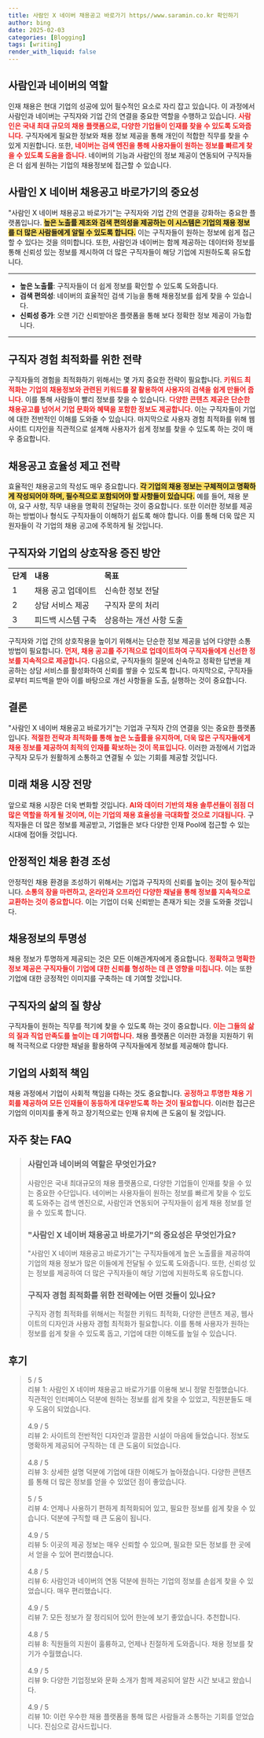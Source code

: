 ```yaml
---
title: 사람인 X 네이버 채용공고 바로가기 https//www.saramin.co.kr 확인하기
author: bing
date: 2025-02-03
categories: [Blogging]
tags: [writing]
render_with_liquid: false
---
```



<h2 id='사람인과네이버의역할'>사람인과 네이버의 역할</h2>

<p>인재 채용은 현대 기업의 성공에 있어 필수적인 요소로 자리 잡고 있습니다. 이 과정에서 사람인과 네이버는 구직자와 기업 간의 연결을 중요한 역할을 수행하고 있습니다. <b><span style="color: #ee2323;">사람인은 국내 최대 규모의 채용 플랫폼으로, 다양한 기업들이 인재를 찾을 수 있도록 도와줍니다.</span></b> 구직자에게 필요한 정보와 채용 정보 제공을 통해 개인이 적합한 직무를 찾을 수 있게 지원합니다. 또한, <b><span style="color: #ee2323;">네이버는 검색 엔진을 통해 사용자들이 원하는 정보를 빠르게 찾을 수 있도록 도움을 줍니다.</span></b> 네이버의 기능과 사람인의 정보 제공이 연동되어 구직자들은 더 쉽게 원하는 기업의 채용정보에 접근할 수 있습니다.</p>

<h2 id='사람인X네이버채용공고바로가기의중요성'>사람인 X 네이버 채용공고 바로가기의 중요성</h2>

<p>"사람인 X 네이버 채용공고 바로가기"는 구직자와 기업 간의 연결을 강화하는 중요한 플랫폼입니다. <b><span style="background-color: #ffe066;">높은 노출률 제조와 검색 편의성을 제공하는 이 시스템은 기업의 채용 정보를 더 많은 사람들에게 알릴 수 있도록 합니다.</span></b> 이는 구직자들이 원하는 정보에 쉽게 접근할 수 있다는 것을 의미합니다. 또한, 사람인과 네이버는 함께 제공하는 데이터와 정보를 통해 신뢰성 있는 정보를 제시하여 더 많은 구직자들이 해당 기업에 지원하도록 유도합니다.</p>

<hr />

<ul>
    <li><b>높은 노출률</b>: 구직자들이 더 쉽게 정보를 확인할 수 있도록 도와줍니다.</li>
    <li><b>검색 편의성</b>: 네이버의 효율적인 검색 기능을 통해 채용정보를 쉽게 찾을 수 있습니다.</li>
    <li><b>신뢰성 증가</b>: 오랜 기간 신뢰받아온 플랫폼을 통해 보다 정확한 정보 제공이 가능합니다.</li>
</ul>

<hr />

<h2 id='구직자경험최적화위한전략'>구직자 경험 최적화를 위한 전략</h2>

<p>구직자들의 경험을 최적화하기 위해서는 몇 가지 중요한 전략이 필요합니다. <b><span style="color: #ee2323;">키워드 최적화는 기업의 채용정보와 관련된 키워드를 잘 활용하여 사용자의 검색을 쉽게 만들어 줍니다.</span></b> 이를 통해 사람들이 빨리 정보를 찾을 수 있습니다. <b><span style="color: #ee2323;">다양한 콘텐츠 제공은 단순한 채용공고를 넘어서 기업 문화와 혜택을 포함한 정보도 제공합니다.</span></b> 이는 구직자들이 기업에 대한 전반적인 이해를 도와줄 수 있습니다. 마지막으로 사용자 경험 최적화를 위해 웹사이트 디자인을 직관적으로 설계해 사용자가 쉽게 정보를 찾을 수 있도록 하는 것이 매우 중요합니다.</p>

<h2 id='채용공고효율성제고전략'>채용공고 효율성 제고 전략</h2>

<p>효율적인 채용공고의 작성도 매우 중요합니다. <b><span style="background-color: #ffe066;">각 기업의 채용 정보는 구체적이고 명확하게 작성되어야 하며, 필수적으로 포함되어야 할 사항들이 있습니다.</span></b> 예를 들어, 채용 분야, 요구 사항, 직무 내용을 명확히 전달하는 것이 중요합니다. 또한 이러한 정보를 제공하는 방법이나 형식도 구직자들이 이해하기 쉽도록 해야 합니다. 이를 통해 더욱 많은 지원자들이 각 기업의 채용 공고에 주목하게 될 것입니다.</p>

<h2 id='구직자와기업의상호작용증진방안'>구직자와 기업의 상호작용 증진 방안</h2>

<table>
    <tr>
        <td><b>단계</b></td>
        <td><b>내용</b></td>
        <td><b>목표</b></td>
    </tr>
    <tr>
        <td>1</td>
        <td>채용 공고 업데이트</td>
        <td>신속한 정보 전달</td>
    </tr>
    <tr>
        <td>2</td>
        <td>상담 서비스 제공</td>
        <td>구직자 문의 처리</td>
    </tr>
    <tr>
        <td>3</td>
        <td>피드백 시스템 구축</td>
        <td>상응하는 개선 사항 도출</td>
    </tr>
</table>

<p>구직자와 기업 간의 상호작용을 높이기 위해서는 단순한 정보 제공을 넘어 다양한 소통 방법이 필요합니다. <b><span style="color: #ee2323;">먼저, 채용 공고를 주기적으로 업데이트하여 구직자들에게 신선한 정보를 지속적으로 제공합니다.</span></b> 다음으로, 구직자들의 질문에 신속하고 정확한 답변을 제공하는 상담 서비스를 활성화하여 신뢰를 쌓을 수 있도록 합니다. 마지막으로, 구직자들로부터 피드백을 받아 이를 바탕으로 개선 사항들을 도출, 실행하는 것이 중요합니다.</p>

<h2 id='결론'>결론</h2>

<p>"사람인 X 네이버 채용공고 바로가기"는 기업과 구직자 간의 연결을 잇는 중요한 플랫폼입니다. <b><span style="color: #ee2323;">적절한 전략과 최적화를 통해 높은 노출률을 유지하며, 더욱 많은 구직자들에게 채용 정보를 제공하여 최적의 인재를 확보하는 것이 목표입니다.</span></b> 이러한 과정에서 기업과 구직자 모두가 원활하게 소통하고 연결될 수 있는 기회를 제공할 것입니다.</p>

<h2 id='미래채용시장전망'>미래 채용 시장 전망</h2>

<p>앞으로 채용 시장은 더욱 변화할 것입니다. <b><span style="color: #ee2323;">AI와 데이터 기반의 채용 솔루션들이 점점 더 많은 역할을 하게 될 것이며, 이는 기업의 채용 효율성을 극대화할 것으로 기대됩니다.</span></b> 구직자들은 더 많은 정보를 제공받고, 기업들은 보다 다양한 인재 Pool에 접근할 수 있는 시대에 접어들 것입니다.</p>

<h2 id='안정적인채용환경조성'>안정적인 채용 환경 조성</h2>

<p>안정적인 채용 환경을 조성하기 위해서는 기업과 구직자의 신뢰를 높이는 것이 필수적입니다. <b><span style="color: #ee2323;">소통의 장을 마련하고, 온라인과 오프라인 다양한 채널을 통해 정보를 지속적으로 교환하는 것이 중요합니다.</span></b> 이는 기업이 더욱 신뢰받는 존재가 되는 것을 도와줄 것입니다.</p>

<h2 id='채용정보의투명성'>채용정보의 투명성</h2>

<p>채용 정보가 투명하게 제공되는 것은 모든 이해관계자에게 중요합니다. <b><span style="color: #ee2323;">정확하고 명확한 정보 제공은 구직자들이 기업에 대한 신뢰를 형성하는 데 큰 영향을 미칩니다.</span></b> 이는 또한 기업에 대한 긍정적인 이미지를 구축하는 데 기여할 것입니다.</p>

<h2 id='구직자의삶의질향상'>구직자의 삶의 질 향상</h2>

<p>구직자들이 원하는 직무를 적기에 찾을 수 있도록 하는 것이 중요합니다. <b><span style="color: #ee2323;">이는 그들의 삶의 질과 직업 만족도를 높이는 데 기여합니다.</span></b> 채용 플랫폼은 이러한 과정을 지원하기 위해 적극적으로 다양한 채널을 활용하여 구직자들에게 정보를 제공해야 합니다.</p>

<h2 id='기업의사회적책임'>기업의 사회적 책임</h2>

<p>채용 과정에서 기업이 사회적 책임을 다하는 것도 중요합니다. <b><span style="color: #ee2323;">공정하고 투명한 채용 기회를 제공하여 모든 인재들이 동등하게 대우받도록 하는 것이 필요합니다.</span></b> 이러한 접근은 기업의 이미지를 좋게 하고 장기적으로는 인재 유치에 큰 도움이 될 것입니다.</p>


<h2 id='자주_찾는_FAQ'>자주 찾는 FAQ</h2>
<div itemscope="" itemtype="https://schema.org/FAQPage"> 
<blockquote> 
<div itemscope="" itemprop="mainEntity" itemtype="https://schema.org/Question"> 
<h3 itemprop="name">사람인과 네이버의 역할은 무엇인가요?</h3> 
<div itemscope="" itemprop="acceptedAnswer" itemtype="https://schema.org/Answer"> 
<span itemprop="text"> 
<p>사람인은 국내 최대규모의 채용 플랫폼으로, 다양한 기업들이 인재를 찾을 수 있는 중요한 수단입니다. 네이버는 사용자들이 원하는 정보를 빠르게 찾을 수 있도록 도와주는 검색 엔진으로, 사람인과 연동되어 구직자들이 쉽게 채용 정보를 얻을 수 있도록 합니다.</p> 
</span> 
</div> 
</div> 

<div itemscope="" itemprop="mainEntity" itemtype="https://schema.org/Question"> 
<h3 itemprop="name">"사람인 X 네이버 채용공고 바로가기"의 중요성은 무엇인가요?</h3> 
<div itemscope="" itemprop="acceptedAnswer" itemtype="https://schema.org/Answer"> 
<span itemprop="text"> 
<p>"사람인 X 네이버 채용공고 바로가기"는 구직자들에게 높은 노출률을 제공하여 기업의 채용 정보가 많은 이들에게 전달될 수 있도록 도와줍니다. 또한, 신뢰성 있는 정보를 제공하여 더 많은 구직자들이 해당 기업에 지원하도록 유도합니다.</p> 
</span> 
</div> 
</div> 

<div itemscope="" itemprop="mainEntity" itemtype="https://schema.org/Question"> 
<h3 itemprop="name">구직자 경험 최적화를 위한 전략에는 어떤 것들이 있나요?</h3> 
<div itemscope="" itemprop="acceptedAnswer" itemtype="https://schema.org/Answer"> 
<span itemprop="text"> 
<p>구직자 경험 최적화를 위해서는 적절한 키워드 최적화, 다양한 콘텐츠 제공, 웹사이트의 디자인과 사용자 경험 최적화가 필요합니다. 이를 통해 사용자가 원하는 정보를 쉽게 찾을 수 있도록 돕고, 기업에 대한 이해도를 높일 수 있습니다.</p> 
</span> 
</div> 
</div> 
</blockquote> 
</div>
<h2 id='후기'>후기</h2>
<div itemscope itemtype="https://schema.org/Product">
  <blockquote>
  <div itemprop="review" itemscope itemtype="https://schema.org/Review">
      <div itemprop="reviewRating" itemscope itemtype="https://schema.org/Rating"> <span itemprop="ratingValue">5</span> / <span itemprop="bestRating">5</span> </div>
      <span itemprop="reviewBody">리뷰 1: 사람인 X 네이버 채용공고 바로가기를 이용해 보니 정말 친절했습니다. 직관적인 인터페이스 덕분에 원하는 정보를 쉽게 찾을 수 있었고, 직원분들도 매우 도움이 되었습니다.</span>
  </div>
  <br>
  <div itemprop="review" itemscope itemtype="https://schema.org/Review">
      <div itemprop="reviewRating" itemscope itemtype="https://schema.org/Rating"> <span itemprop="ratingValue">4.9</span> / <span itemprop="bestRating">5</span> </div>
      <span itemprop="reviewBody">리뷰 2: 사이트의 전반적인 디자인과 깔끔한 시설이 마음에 들었습니다. 정보도 명확하게 제공되어 구직하는 데 큰 도움이 되었습니다.</span>
  </div>
  <br>
  <div itemprop="review" itemscope itemtype="https://schema.org/Review">
      <div itemprop="reviewRating" itemscope itemtype="https://schema.org/Rating"> <span itemprop="ratingValue">4.8</span> / <span itemprop="bestRating">5</span> </div>
      <span itemprop="reviewBody">리뷰 3: 상세한 설명 덕분에 기업에 대한 이해도가 높아졌습니다. 다양한 콘텐츠를 통해 더 많은 정보를 얻을 수 있었던 점이 좋았습니다.</span>
  </div>
  <br>
  <div itemprop="review" itemscope itemtype="https://schema.org/Review">
      <div itemprop="reviewRating" itemscope itemtype="https://schema.org/Rating"> <span itemprop="ratingValue">5</span> / <span itemprop="bestRating">5</span> </div>
      <span itemprop="reviewBody">리뷰 4: 언제나 사용하기 편하게 최적화되어 있고, 필요한 정보를 쉽게 찾을 수 있습니다. 덕분에 구직할 때 큰 도움이 됩니다.</span>
  </div>
  <br>
  <div itemprop="review" itemscope itemtype="https://schema.org/Review">
      <div itemprop="reviewRating" itemscope itemtype="https://schema.org/Rating"> <span itemprop="ratingValue">4.9</span> / <span itemprop="bestRating">5</span> </div>
      <span itemprop="reviewBody">리뷰 5: 이곳의 제공 정보는 매우 신뢰할 수 있으며, 필요한 모든 정보를 한 곳에서 얻을 수 있어 편리했습니다.</span>
  </div>
  <br>
  <div itemprop="review" itemscope itemtype="https://schema.org/Review">
      <div itemprop="reviewRating" itemscope itemtype="https://schema.org/Rating"> <span itemprop="ratingValue">4.8</span> / <span itemprop="bestRating">5</span> </div>
      <span itemprop="reviewBody">리뷰 6: 사람인과 네이버의 연동 덕분에 원하는 기업의 정보를 손쉽게 찾을 수 있었습니다. 매우 편리했습니다.</span>
  </div>
  <br>
  <div itemprop="review" itemscope itemtype="https://schema.org/Review">
      <div itemprop="reviewRating" itemscope itemtype="https://schema.org/Rating"> <span itemprop="ratingValue">4.9</span> / <span itemprop="bestRating">5</span> </div>
      <span itemprop="reviewBody">리뷰 7: 모든 정보가 잘 정리되어 있어 한눈에 보기 좋았습니다. 추천합니다.</span>
  </div>
  <br>
  <div itemprop="review" itemscope itemtype="https://schema.org/Review">
      <div itemprop="reviewRating" itemscope itemtype="https://schema.org/Rating"> <span itemprop="ratingValue">4.8</span> / <span itemprop="bestRating">5</span> </div>
      <span itemprop="reviewBody">리뷰 8: 직원들의 지원이 훌륭하고, 언제나 친절하게 도와줍니다. 채용 정보를 찾기가 수월했습니다.</span>
  </div>
  <br>
  <div itemprop="review" itemscope itemtype="https://schema.org/Review">
      <div itemprop="reviewRating" itemscope itemtype="https://schema.org/Rating"> <span itemprop="ratingValue">4.9</span> / <span itemprop="bestRating">5</span> </div>
      <span itemprop="reviewBody">리뷰 9: 다양한 기업정보와 문화 소개가 함께 제공되어 알찬 시간 보내고 왔습니다.</span>
  </div>
  <br>
  <div itemprop="review" itemscope itemtype="https://schema.org/Review">
      <div itemprop="reviewRating" itemscope itemtype="https://schema.org/Rating"> <span itemprop="ratingValue">4.9</span> / <span itemprop="bestRating">5</span> </div>
      <span itemprop="reviewBody">리뷰 10: 이런 우수한 채용 플랫폼을 통해 많은 사람들과 소통하는 기회를 얻었습니다. 진심으로 감사드립니다.</span>
  </div>
  </blockquote>
</div>
